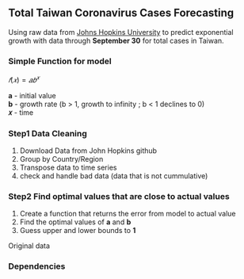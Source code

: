 ## Total Taiwan Coronavirus Cases Forecasting
<p>Using raw data from <a href="https://github.com/CSSEGISandData/COVID-19" title="">Johns Hopkins University</a> to predict exponential growth with data through <strong>September 30</strong> for total cases in Taiwan.</p>

### Simple Function for model

$𝑓(𝑥)= 𝑎𝑏^{𝑥}$ 

<strong>a</strong> - initial value
<br>
<strong>b</strong> - growth rate (b > 1, growth to infinity ; b < 1 declines to 0)
<br>
<strong>𝑥</strong> - time

### Step1 Data Cleaning
1. Download Data from John Hopkins github 
2. Group by Country/Region
3. Transpose data to time series
4. check and handle bad data (data that is not cummulative)

### Step2 Find optimal values that are close to actual values
1. Create a function that returns the error from model to actual value 
2. Find the optimal values of <strong>a</strong> and <strong>b</strong>
3. Guess upper and lower bounds to <strong>1</strong> 


Original data


### Dependencies


